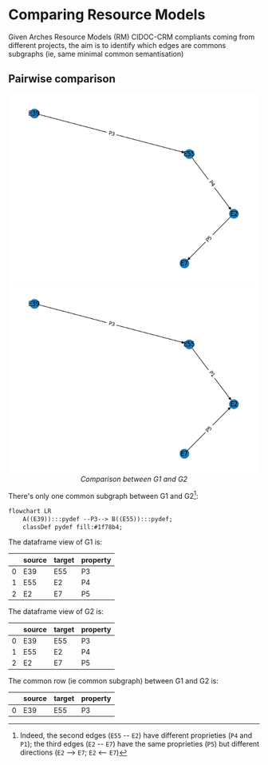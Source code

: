 # Comparing Resource Models

Given Arches Resource Models (RM) CIDOC-CRM compliants coming from different projects, the aim is to identify which edges are commons subgraphs (ie, same minimal common semantisation)

## Pairwise comparison


<p align="center">
  <img alt="img-name" src="../www/rm-compar-g1.png" width="500">
  <img alt="img-name" src="../www/rm-compar-g2.png" width="500">
  <br>
    <em>Comparison between G1 and G2</em>
</p>

There's only one common subgraph between G1 and G2[^1]:

```mermaid
flowchart LR
    A((E39)):::pydef --P3--> B((E55)):::pydef;
	classDef pydef fill:#1f78b4;
```

The dataframe view of G1 is:

|    | source   | target   | property   |
|---:|:---------|:---------|:-----------|
|  0 | E39      | E55      | P3         |
|  1 | E55      | E2       | P4         |
|  2 | E2       | E7       | P5         |

The dataframe view of G2 is:

|    | source   | target   | property   |
|---:|:---------|:---------|:-----------|
|  0 | E39      | E55      | P3         |
|  1 | E55      | E2       | P4         |
|  2 | E2       | E7       | P5         |

The common row (ie common subgraph) between G1 and G2 is:

|    | source   | target   | property   |
|---:|:---------|:---------|:-----------|
|  0 | E39      | E55      | P3         |


[^1]: Indeed, the second edges (`E55` -- `E2`) have different proprieties (`P4` and `P1`); the third edges (`E2` -- `E7`) have the same proprieties (`P5`) but different directions (`E2` --> `E7`; `E2` <-- `E7`)